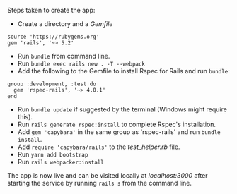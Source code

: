 Steps taken to create the app:

- Create a directory and a _Gemfile_
```
source 'https://rubygems.org'
gem 'rails', '~> 5.2'
```
- Run ```bundle``` from command line.
- Run ```bundle exec rails new . -T --webpack```
- Add the following to the Gemfile to install Rspec for Rails and run ```bundle```:
```
group :development, :test do
  gem 'rspec-rails', '~> 4.0.1'
end
```
- Run ```bundle update``` if suggested by the terminal (Windows might require this).
- Run ```rails generate rspec:install``` to complete Rspec's installation.
- Add ```gem 'capybara'``` in the same group as 'rspec-rails' and run ```bundle install```.
- Add ```require 'capybara/rails'``` to the *test_helper.rb* file.
- Run ```yarn add bootstrap```
- Run ```rails webpacker:install```

The app is now live and can be visited locally at *localhost:3000* after starting the service by running ```rails s``` from the command line.

